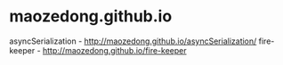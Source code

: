# maozedong.github.io

asyncSerialization - http://maozedong.github.io/asyncSerialization/
fire-keeper - http://maozedong.github.io/fire-keeper
